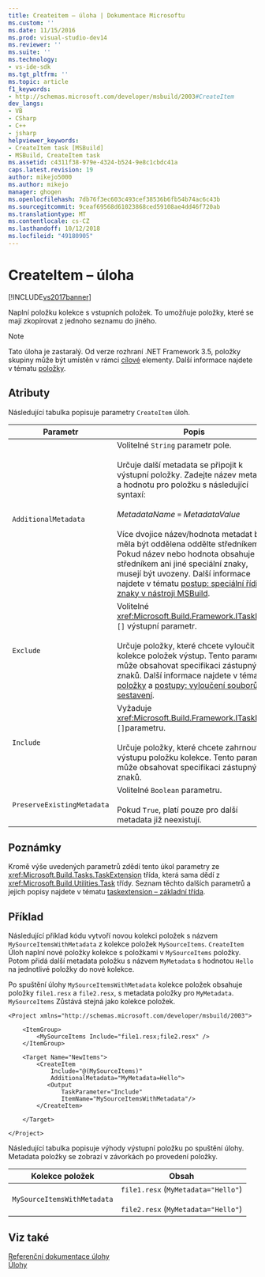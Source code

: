 ```yaml
---
title: Createitem – úloha | Dokumentace Microsoftu
ms.custom: ''
ms.date: 11/15/2016
ms.prod: visual-studio-dev14
ms.reviewer: ''
ms.suite: ''
ms.technology:
- vs-ide-sdk
ms.tgt_pltfrm: ''
ms.topic: article
f1_keywords:
- http://schemas.microsoft.com/developer/msbuild/2003#CreateItem
dev_langs:
- VB
- CSharp
- C++
- jsharp
helpviewer_keywords:
- CreateItem task [MSBuild]
- MSBuild, CreateItem task
ms.assetid: c4311f38-979e-4324-b524-9e8c1cbdc41a
caps.latest.revision: 19
author: mikejo5000
ms.author: mikejo
manager: ghogen
ms.openlocfilehash: 7db76f3ec603c493cef38536b6fb54b74ac6c43b
ms.sourcegitcommit: 9ceaf69568d61023868ced59108ae4dd46f720ab
ms.translationtype: MT
ms.contentlocale: cs-CZ
ms.lasthandoff: 10/12/2018
ms.locfileid: "49180905"
---
```

# <a name="createitem-task"></a>CreateItem – úloha
[!INCLUDE[vs2017banner](../includes/vs2017banner.md)]

  
Naplní položku kolekce s vstupních položek. To umožňuje položky, které se mají zkopírovat z jednoho seznamu do jiného.  
  
> [!NOTE]
>  Tato úloha je zastaralý. Od verze rozhraní .NET Framework 3.5, položky skupiny může být umístěn v rámci [cílové](../msbuild/target-element-msbuild.md) elementy. Další informace najdete v tématu [položky](../msbuild/msbuild-items.md).  
  
## <a name="attributes"></a>Atributy  
 Následující tabulka popisuje parametry `CreateItem` úloh.  
  
|Parametr|Popis|  
|---------------|-----------------|  
|`AdditionalMetadata`|Volitelné `String` parametr pole.<br /><br /> Určuje další metadata se připojit k výstupní položky.  Zadejte název metadat a hodnotu pro položku s následující syntaxí:<br /><br /> *MetadataName* `=` *MetadataValue*<br /><br /> Více dvojice název/hodnota metadat by měla být oddělena oddělte středníkem. Pokud název nebo hodnota obsahuje středníkem ani jiné speciální znaky, musejí být uvozeny. Další informace najdete v tématu [postup: speciální řídicí znaky v nástroji MSBuild](../msbuild/how-to-escape-special-characters-in-msbuild.md).|  
|`Exclude`|Volitelné <xref:Microsoft.Build.Framework.ITaskItem> `[]` výstupní parametr.<br /><br /> Určuje položky, které chcete vyloučit z kolekce položek výstup. Tento parametr může obsahovat specifikaci zástupných znaků. Další informace najdete v tématu [položky](../msbuild/msbuild-items.md) a [postupy: vyloučení souborů ze sestavení](../msbuild/how-to-exclude-files-from-the-build.md).|  
|`Include`|Vyžaduje <xref:Microsoft.Build.Framework.ITaskItem> `[]`parametru.<br /><br /> Určuje položky, které chcete zahrnout do výstupu položku kolekce. Tento parametr může obsahovat specifikaci zástupných znaků.|  
|`PreserveExistingMetadata`|Volitelné `Boolean` parametru.<br /><br /> Pokud `True`, platí pouze pro další metadata již neexistují.|  
  
## <a name="remarks"></a>Poznámky  
 Kromě výše uvedených parametrů zdědí tento úkol parametry ze <xref:Microsoft.Build.Tasks.TaskExtension> třída, která sama dědí z <xref:Microsoft.Build.Utilities.Task> třídy. Seznam těchto dalších parametrů a jejich popisy najdete v tématu [taskextension – základní třída](../msbuild/taskextension-base-class.md).  
  
## <a name="example"></a>Příklad  
 Následující příklad kódu vytvoří novou kolekci položek s názvem `MySourceItemsWithMetadata` z kolekce položek `MySourceItems`. `CreateItem` Úloh naplní nové položky kolekce s položkami v `MySourceItems` položky. Potom přidá další metadata položku s názvem `MyMetadata` s hodnotou `Hello` na jednotlivé položky do nové kolekce.  
  
 Po spuštění úlohy `MySourceItemsWithMetadata` kolekce položek obsahuje položky `file1.resx` a `file2.resx`, s metadata položky pro `MyMetadata`. `MySourceItems` Zůstává stejná jako kolekce položek.  
  
```  
<Project xmlns="http://schemas.microsoft.com/developer/msbuild/2003">  
  
    <ItemGroup>  
        <MySourceItems Include="file1.resx;file2.resx" />  
    </ItemGroup>  
  
    <Target Name="NewItems">  
        <CreateItem  
            Include="@(MySourceItems)"  
            AdditionalMetadata="MyMetadata=Hello">  
           <Output  
               TaskParameter="Include"  
               ItemName="MySourceItemsWithMetadata"/>  
        </CreateItem>  
  
    </Target>  
  
</Project>  
```  
  
 Následující tabulka popisuje výhody výstupní položku po spuštění úlohy. Metadata položky se zobrazí v závorkách po provedení položky.  
  
|Kolekce položek|Obsah|  
|---------------------|--------------|  
|`MySourceItemsWithMetadata`|`file1.resx` (`MyMetadata="Hello"`)<br /><br /> `file2.resx` (`MyMetadata="Hello"`)|  
  
## <a name="see-also"></a>Viz také  
 [Referenční dokumentace úlohy](../msbuild/msbuild-task-reference.md)   
 [Úlohy](../msbuild/msbuild-tasks.md)



